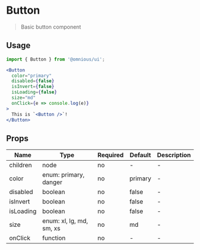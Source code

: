 # Button

> Basic button component

## Usage

```jsx
import { Button } from '@omnious/ui';

<Button
  color="primary"
  disabled={false}
  isInvert={false}
  isLoading={false}
  size="md"
  onClick={e => console.log(e)}
>
  This is `<Button />`!
</Button>
```

<!-- STORY -->

## Props

| Name      | Type                     | Required | Default | Description |
|-----------|--------------------------|----------|---------|-------------|
| children  | node                     | no       | -       | -           |
| color     | enum: primary, danger    | no       | primary | -           |
| disabled  | boolean                  | no       | false   | -           |
| isInvert  | boolean                  | no       | false   | -           |
| isLoading | boolean                  | no       | false   | -           |
| size      | enum: xl, lg, md, sm, xs | no       | md      | -           |
| onClick   | function                 | no       | -       | -           |
